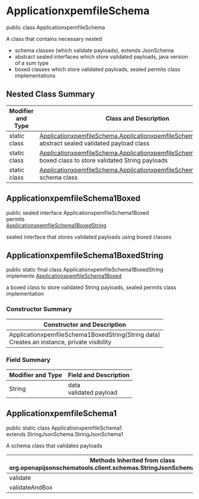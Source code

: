 # ApplicationxpemfileSchema
public class ApplicationxpemfileSchema<br>

A class that contains necessary nested
- schema classes (which validate payloads), extends JsonSchema
- abstract sealed interfaces which store validated payloads, java version of a sum type
- boxed classes which store validated payloads, sealed permits class implementations

## Nested Class Summary
| Modifier and Type | Class and Description |
| ----------------- | ---------------------- |
| static class | [ApplicationxpemfileSchema.ApplicationxpemfileSchema1Boxed](#applicationxpemfileschema1boxed)<br> abstract sealed validated payload class |
| static class | [ApplicationxpemfileSchema.ApplicationxpemfileSchema1BoxedString](#applicationxpemfileschema1boxedstring)<br> boxed class to store validated String payloads |
| static class | [ApplicationxpemfileSchema.ApplicationxpemfileSchema1](#applicationxpemfileschema1)<br> schema class |

## ApplicationxpemfileSchema1Boxed
public sealed interface ApplicationxpemfileSchema1Boxed<br>
permits<br>
[ApplicationxpemfileSchema1BoxedString](#applicationxpemfileschema1boxedstring)

sealed interface that stores validated payloads using boxed classes

## ApplicationxpemfileSchema1BoxedString
public static final class ApplicationxpemfileSchema1BoxedString<br>
implements [ApplicationxpemfileSchema1Boxed](#applicationxpemfileschema1boxed)

a boxed class to store validated String payloads, sealed permits class implementation

### Constructor Summary
| Constructor and Description |
| --------------------------- |
| ApplicationxpemfileSchema1BoxedString(String data)<br>Creates an instance, private visibility |

### Field Summary
| Modifier and Type | Field and Description |
| ----------------- | ---------------------- |
| String | data<br>validated payload |

## ApplicationxpemfileSchema1
public static class ApplicationxpemfileSchema1<br>
extends StringJsonSchema.StringJsonSchema1

A schema class that validates payloads

| Methods Inherited from class org.openapijsonschematools.client.schemas.StringJsonSchema.StringJsonSchema1 |
| ------------------------------------------------------------------ |
| validate                                                           |
| validateAndBox                                                     |
